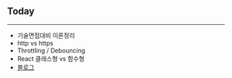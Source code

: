 ## Today

---

- 기술면접대비 이론정리
- http vs https
- Throttling / Debouncing
- React 클래스형 vs 함수형
- [블로그](https://velog.io/@yeahzzl/http-vs-https)
